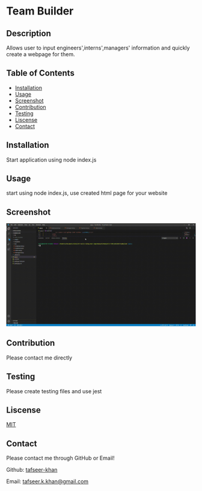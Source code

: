 # Team Builder

## Description
Allows user to input engineers',interns',managers' information and quickly create a webpage for them.

## Table of Contents
- [Installation](#installation)
- [Usage](#usage)
- [Screenshot](#screenshot)
- [Contribution](#contribution)
- [Testing](#testing)
- [Liscense](#liscense)
- [Contact](#contact)

## Installation
Start application using node index.js

## Usage 
start using node index.js, use created html page for your website

## Screenshot
![projectScreenshot](https://github.com/tafseer-khan/TeamBuilder/blob/main/Assets/Demo.gif)

## Contribution
Please contact me directly

## Testing 
Please create testing files and use jest

## Liscense
[MIT](https://github.com/tafseer-khan/TeamBuilder/blob/main/LICENSE)
## Contact
Please contact me through GitHub or Email!


Github: [tafseer-khan](https://github.com/tafseer-khan)


Email: [tafseer.k.khan@gmail.com](mailto:tafseer.k.khan@gmail.com)
